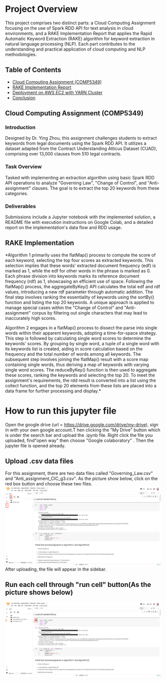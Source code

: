 # Project Overview

This project comprises two distinct parts: a Cloud Computing Assignment focusing on the use of Spark RDD API for text analysis in cloud environments, and a RAKE Implementation Report that applies the Rapid Automatic Keyword Extraction (RAKE) algorithm for keyword extraction in natural language processing (NLP). Each part contributes to the understanding and practical application of cloud computing and NLP methodologies.

## Table of Contents

- [Cloud Computing Assignment (COMP5349)](#cloud-computing-assignment-comp5349)
- [RAKE Implementation Report](#rake-implementation-report)
- [Deployment on AWS EC2 with YARN Cluster](#deployment-on-aws-ec2-with-yarn-cluster)
- [Conclusion](#conclusion)

## Cloud Computing Assignment (COMP5349)

### Introduction

Designed by Dr. Ying Zhou, this assignment challenges students to extract keywords from legal documents using the Spark RDD API. It utilizes a dataset adapted from the Contract Understanding Atticus Dataset (CUAD), comprising over 13,000 clauses from 510 legal contracts.

### Task Overview

Tasked with implementing an extraction algorithm using basic Spark RDD API operations to analyze "Governing Law", "Change of Control", and "Anti-assignment" clauses. The goal is to extract the top 20 keywords from these categories.

### Deliverables

Submissions include a Jupyter notebook with the implemented solution, a README file with execution instructions on Google Colab, and a detailed report on the implementation's data flow and RDD usage.

## RAKE Implementation

*Algorithm 1 primarily uses the flatMap() process to compute the score of each keyword, selecting the top four scores as extracted keywords. This selection implies that these words' extracted document frequency (edf) is marked as 1, while the edf for other words in the phrase is marked as 0. Each phrase division into keywords marks its reference document frequency (rdf) as 1, showcasing an efficient use of space. Following the flatMap() process, the aggregateByKey() API calculates the total edf and rdf values, introducing a new rdf parameter through automatic addition. The final step involves ranking the essentiality of keywords using the sortBy() function and listing the top 20 keywords. A unique approach is applied to manage special cases within the "Change of Control" and "Anti-assignment" corpus by filtering out single characters that may lead to inaccurately high scores.

Algorithm 2 engages in a flatMap() process to dissect the parse into single words within their apparent keywords, adopting a time-for-space strategy. This step is followed by calculating single word scores to determine the keywords' scores. By grouping by single word, a tuple of a single word with its keywords list is created, aiding in score calculation based on the frequency and the total number of words among all keywords. The subsequent step involves joining the flatMap() result with a score map containing single words, thus deriving a map of keywords with varying single word scores. The reduceByKey() function is then used to aggregate these scores, ranking the keywords and selecting the top 20. To meet the assignment's requirements, the rdd result is converted into a list using the collect function, and the top 20 elements from these lists are placed into a data frame for further processing and display.*




# How to run this jupyter file

Open the google drive (url = https://drive.google.com/drive/my-drive), sign in with your own google account.T hen clicking the "My Drive" button which is under the search bar and upload the .ipynb file. Right click the file you uploaded, find"open way" then choose "Google colaboratory" . Then the jupyter file is opened already.

## Upload .csv data files

For this assignment, there are two data files called "Governing_Law.csv" and "Anti_assignment_CIC_g3.csv". As the picture show below, click on the red box button and choose these two files. ![Example position of how to upload data files](fileUpload.png)
After uploading, the file will appear in the sidebar.

## Run each cell through "run cell" button(As the picture shows below)

![Run](run.png)



